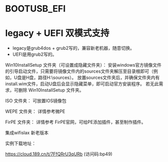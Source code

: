 # BOOTUSB_EFI
# legacy + UEFI 双模式支持
- legacy是grub4dos + grub2写的，兼容新老机器，随意切换。
- UEFI是用grub2写的。

Win10InstallSetup 文件夹（可设置成隐藏文件夹）： 
     安装windows官方镜像文件的引导启动文件，只需要将镜像文件内的sources文件夹解压至目录根即可（例如，U盘是H盘，路径H:\sources）。
     放置sources文件夹后，并确保文件夹内有install.wim文件，启动U盘后会显示隐藏菜单，即可启动官方安装程序。
     若无此需求，可删除 Win10InstallSetup 文件夹。

ISO 文件夹：
     可放置IOS镜像包

WEPE 文件夹：
     详情参考微PE

FirPE 文件夹：
     详情参考 FirPE官网，可给PE添加插件，甚至制作插件。
     
     
集成wifislax 新老版本

实例下载地址：

https://cloud.189.cn/t/7FfQRrU3qURb (访问码:bp49)
